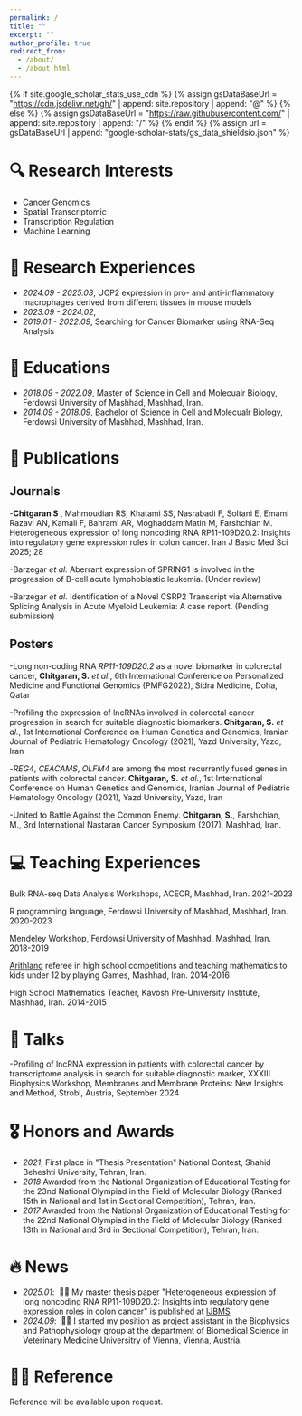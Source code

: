 ```yaml
---
permalink: /
title: ""
excerpt: ""
author_profile: true
redirect_from: 
  - /about/
  - /about.html
---
```


{% if site.google_scholar_stats_use_cdn %}
{% assign gsDataBaseUrl = "https://cdn.jsdelivr.net/gh/" | append: site.repository | append: "@" %}
{% else %}
{% assign gsDataBaseUrl = "https://raw.githubusercontent.com/" | append: site.repository | append: "/" %}
{% endif %}
{% assign url = gsDataBaseUrl | append: "google-scholar-stats/gs_data_shieldsio.json" %}

<span class='anchor' id='about-me'></span>
# 🔍 Research Interests
- Cancer Genomics
- Spatial Transcriptomic
- Transcription Regulation
- Machine Learning

# 🧬 Research Experiences
- *2024.09 - 2025.03*, UCP2 expression in pro- and anti-inflammatory macrophages derived from different tissues in mouse models
- *2023.09 - 2024.02*, 
- *2019.01 - 2022.09*, Searching for Cancer Biomarker using RNA-Seq Analysis
   
# 📖 Educations
- *2018.09 - 2022.09*, Master of Science in Cell and Molecualr Biology, Ferdowsi University of Mashhad, Mashhad, Iran. 
- *2014.09 - 2018.09*, Bachelor of Science in Cell and Molecualr Biology, Ferdowsi University of Mashhad, Mashhad, Iran.


# 📝 Publications 
## Journals
-**Chitgaran S** , Mahmoudian RS, Khatami SS, Nasrabadi F, Soltani E, Emami Razavi AN, Kamali F, Bahrami AR, Moghaddam Matin M, Farshchian M. Heterogeneous expression of long noncoding RNA RP11-109D20.2: Insights into regulatory gene expression roles in colon cancer. Iran J Basic Med Sci 2025; 28

-Barzegar _et al._ Aberrant expression of SPRING1 is involved in the progression of B-cell acute lymphoblastic leukemia. (Under review)

-Barzegar _et al._ Identification of a Novel CSRP2 Transcript via Alternative Splicing Analysis in Acute Myeloid Leukemia: A case report. (Pending submission)

## Posters
-Long non-coding RNA _RP11-109D20.2_ as a novel biomarker in colorectal cancer, **Chitgaran, S.** _et al._, 6th International Conference on Personalized Medicine and Functional Genomics (PMFG2022), Sidra Medicine, Doha, Qatar

-Profiling the expression of lncRNAs involved in colorectal cancer progression in search for suitable diagnostic biomarkers. **Chitgaran, S.** _et al._, 1st International Conference on Human Genetics and Genomics, Iranian Journal of Pediatric Hematology Oncology (2021), Yazd University, Yazd, Iran

-_REG4_, _CEACAMS_, _OLFM4_ are among the most recurrently fused genes in patients with colorectal cancer. **Chitgaran, S.** _et al._, 1st International Conference on Human Genetics and Genomics, Iranian Journal of Pediatric Hematology Oncology (2021), Yazd University, Yazd, Iran

-United to Battle Against the Common Enemy. **Chitgaran, S.**, Farshchian, M., 3rd International Nastaran Cancer Symposium (2017), Mashhad, Iran.

<!--<div class='paper-box'><div class='paper-box-image'><div><div class="badge">CVPR 2016</div><img src='images/500x300.png' alt="sym" width="100%"></div></div>
<div class='paper-box-text' markdown="1">-->


# 💻 Teaching Experiences

Bulk RNA-seq Data Analysis Workshops, ACECR,  Mashhad, Iran. 2021-2023

R programming language, Ferdowsi University of Mashhad, Mashhad, Iran. 2020-2023

Mendeley Workshop, Ferdowsi University of Mashhad, Mashhad, Iran. 2018-2019                           				        	  	                  

[Arithland]((http://arith.land/en)) referee in high school competitions and teaching mathematics to kids under 12 by playing Games, Mashhad, Iran. 2014-2016

High School Mathematics Teacher, Kavosh Pre-University Institute, Mashhad, Iran. 2014-2015



# 💬 Talks
<!-- Add slides -->
-Profiling of lncRNA expression in patients with colorectal cancer by transcriptome analysis in search for suitable diagnostic marker, XXXIII Biophysics Workshop, Membranes and Membrane Proteins: New Insights and Method, Strobl, Austria, September 2024 

# 🎖 Honors and Awards
- *2021*, First place in "Thesis Presentation" National Contest, Shahid Beheshti University, Tehran, Iran.
- *2018* Awarded from the National Organization of Educational Testing for the 23nd National Olympiad in the Field of Molecular Biology (Ranked 15th in National and 1st in Sectional Competition), Tehran, Iran.
- *2017* Awarded from the National Organization of Educational Testing for the 22nd National Olympiad in the Field of Molecular Biology (Ranked 13th in National and 3rd in Sectional Competition), Tehran, Iran.


# 🔥 News
- *2025.01*: &nbsp;🎉🎉 My master thesis paper "Heterogeneous expression of long noncoding RNA RP11-109D20.2: Insights into regulatory gene expression roles in colon cancer" is published at [IJBMS](https://ijbms.mums.ac.ir/article_25493.html)
- *2024.09*: &nbsp;🎉🎉 I started my position as project assistant in the Biophysics and Pathophysiology group at the department of Biomedical Science in Veterinary Medicine Universitry of Vienna, Vienna, Austria.
 

# 🧑‍🏫 Reference
Reference will be available upon request.





